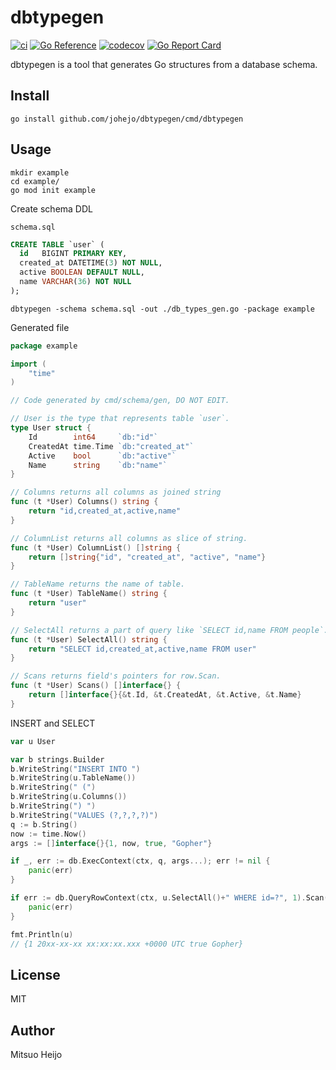 # dbtypegen

[![ci](https://github.com/johejo/dbtypegen/workflows/ci/badge.svg?branch=main)](https://github.com/johejo/dbtypegen/actions?query=workflow%3Aci)
[![Go Reference](https://pkg.go.dev/badge/github.com/johejo/dbtypegen.svg)](https://pkg.go.dev/github.com/johejo/dbtypegen)
[![codecov](https://codecov.io/gh/johejo/dbtypegen/branch/main/graph/badge.svg)](https://codecov.io/gh/johejo/dbtypegen)
[![Go Report Card](https://goreportcard.com/badge/github.com/johejo/dbtypegen)](https://goreportcard.com/report/github.com/johejo/dbtypegen)

dbtypegen is a tool that generates Go structures from a database schema.

## Install

```
go install github.com/johejo/dbtypegen/cmd/dbtypegen
```

## Usage

```
mkdir example
cd example/
go mod init example
```

Create schema DDL

`schema.sql`

```sql
CREATE TABLE `user` (
  id   BIGINT PRIMARY KEY,
  created_at DATETIME(3) NOT NULL,
  active BOOLEAN DEFAULT NULL,
  name VARCHAR(36) NOT NULL
);
```

```
dbtypegen -schema schema.sql -out ./db_types_gen.go -package example
```

Generated file

```go
package example

import (
	"time"
)

// Code generated by cmd/schema/gen, DO NOT EDIT.

// User is the type that represents table `user`.
type User struct {
	Id        int64     `db:"id"`
	CreatedAt time.Time `db:"created_at"`
	Active    bool      `db:"active"`
	Name      string    `db:"name"`
}

// Columns returns all columns as joined string
func (t *User) Columns() string {
	return "id,created_at,active,name"
}

// ColumnList returns all columns as slice of string.
func (t *User) ColumnList() []string {
	return []string{"id", "created_at", "active", "name"}
}

// TableName returns the name of table.
func (t *User) TableName() string {
	return "user"
}

// SelectAll returns a part of query like `SELECT id,name FROM people`.
func (t *User) SelectAll() string {
	return "SELECT id,created_at,active,name FROM user"
}

// Scans returns field's pointers for row.Scan.
func (t *User) Scans() []interface{} {
	return []interface{}{&t.Id, &t.CreatedAt, &t.Active, &t.Name}
}
```

INSERT and SELECT

```go
var u User

var b strings.Builder
b.WriteString("INSERT INTO ")
b.WriteString(u.TableName())
b.WriteString(" (")
b.WriteString(u.Columns())
b.WriteString(") ")
b.WriteString("VALUES (?,?,?,?)")
q := b.String()
now := time.Now()
args := []interface{}{1, now, true, "Gopher"}

if _, err := db.ExecContext(ctx, q, args...); err != nil {
	panic(err)
}

if err := db.QueryRowContext(ctx, u.SelectAll()+" WHERE id=?", 1).Scan(u.Scans()...); err != nil {
	panic(err)
}

fmt.Println(u)
// {1 20xx-xx-xx xx:xx:xx.xxx +0000 UTC true Gopher}
```

## License

MIT

## Author

Mitsuo Heijo
